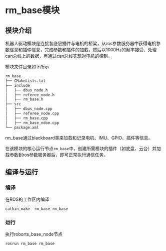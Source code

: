 # rm_base模块

## 模块介绍

机器人驱动模块是连接各底层插件与电机的桥梁，从ros参数服务器中获得电机参数信息和插件信息，完成参数和插件的加载，然后以1000Hz的频率接受、处理can总线上的数据，再通过can总线实现对电机的控制。

模块文件目录如下所示

```bash
rm_base
├── CMakeLists.txt
├── include
│   ├── dbus_node.h
│   ├── referee_node.h
│   ├── rm_base.h
├── src
│   ├── dbus_node.cpp
│   ├── referee_node.cpp
│   ├── rm_base.cpp
│   ├── rm_base_ndoe.cpp
└── package.xml
```

rm_base通过blackboard类来加载和记录电机、IMU、GPIO、插件等信息。

在该模块的核心运行节点`rm_base`中，创建所需模块的插件（如底盘、云台）并加载参数到ros参数服务器后，即可正常执行通信任务。

## 编译与运行

### 编译

在ROS的工作区内编译

```shell
catkin_make  rm_base rm_base 
```

### 运行

执行roborts_base_node节点

```shell
rosrun rm_base rm_base
```





